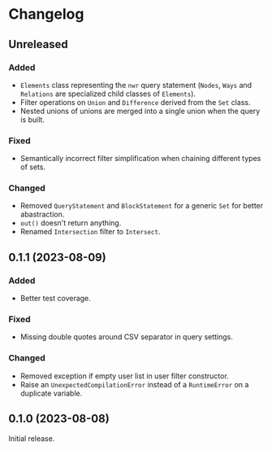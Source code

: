 # Changelog

## Unreleased

### Added

- `Elements` class representing the `nwr` query statement (`Nodes`,
  `Ways` and `Relations` are specialized child classes of `Elements`).
- Filter operations on `Union` and `Difference` derived from the
  `Set` class.
- Nested unions of unions are merged into a single union when the query
  is built.

### Fixed

- Semantically incorrect filter simplification when chaining different
  types of sets.

### Changed

- Removed `QueryStatement` and `BlockStatement` for a generic `Set`
  for better abastraction.
- `out()` doesn't return anything.
- Renamed `Intersection` filter to `Intersect`.

## 0.1.1 (2023-08-09)

### Added

- Better test coverage.

### Fixed

- Missing double quotes around CSV separator in query settings.

### Changed

- Removed exception if empty user list in user filter constructor.
- Raise an `UnexpectedCompilationError` instead of a `RuntimeError` on a duplicate variable.

## 0.1.0 (2023-08-08)

Initial release.
